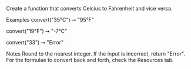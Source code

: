 Create a function that converts Celcius to Fahrenheit and vice versa.

Examples
convert("35°C") ➞ "95°F"

convert("19°F") ➞ "-7°C"

convert("33") ➞ "Error"

Notes
Round to the nearest integer.
If the input is incorrect, return "Error".
For the formulae to convert back and forth, check the Resources tab.